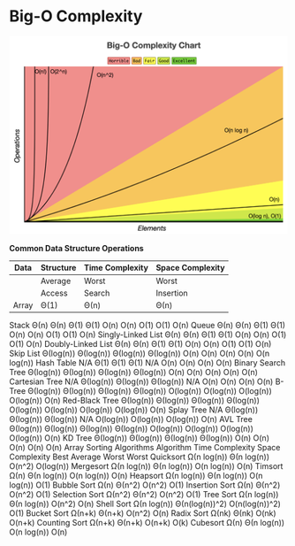 # Big-O Complexity

![bigo](bigo.png)

**Common Data Structure Operations**

|Data | Structure	|Time Complexity	|Space Complexity
|-----|-----------|-----------------|----------------
|      |Average   |	Worst           |	Worst |
|      |Access    |	Search	|Insertion |	Deletion |	Access	|Search	|Insertion |	Deletion
|Array	|Θ(1)| Θ(n)|	Θ(n)|	Θ(n)|	O(1)|	O(n)|	O(n)	|O(n)	|O(n)|
Stack	Θ(n)	Θ(n)	Θ(1)	Θ(1)	O(n)	O(n)	O(1)	O(1)	O(n)
Queue	Θ(n)	Θ(n)	Θ(1)	Θ(1)	O(n)	O(n)	O(1)	O(1)	O(n)
Singly-Linked List	Θ(n)	Θ(n)	Θ(1)	Θ(1)	O(n)	O(n)	O(1)	O(1)	O(n)
Doubly-Linked List	Θ(n)	Θ(n)	Θ(1)	Θ(1)	O(n)	O(n)	O(1)	O(1)	O(n)
Skip List	Θ(log(n))	Θ(log(n))	Θ(log(n))	Θ(log(n))	O(n)	O(n)	O(n)	O(n)	O(n log(n))
Hash Table	N/A	Θ(1)	Θ(1)	Θ(1)	N/A	O(n)	O(n)	O(n)	O(n)
Binary Search Tree	Θ(log(n))	Θ(log(n))	Θ(log(n))	Θ(log(n))	O(n)	O(n)	O(n)	O(n)	O(n)
Cartesian Tree	N/A	Θ(log(n))	Θ(log(n))	Θ(log(n))	N/A	O(n)	O(n)	O(n)	O(n)
B-Tree	Θ(log(n))	Θ(log(n))	Θ(log(n))	Θ(log(n))	O(log(n))	O(log(n))	O(log(n))	O(log(n))	O(n)
Red-Black Tree	Θ(log(n))	Θ(log(n))	Θ(log(n))	Θ(log(n))	O(log(n))	O(log(n))	O(log(n))	O(log(n))	O(n)
Splay Tree	N/A	Θ(log(n))	Θ(log(n))	Θ(log(n))	N/A	O(log(n))	O(log(n))	O(log(n))	O(n)
AVL Tree	Θ(log(n))	Θ(log(n))	Θ(log(n))	Θ(log(n))	O(log(n))	O(log(n))	O(log(n))	O(log(n))	O(n)
KD Tree	Θ(log(n))	Θ(log(n))	Θ(log(n))	Θ(log(n))	O(n)	O(n)	O(n)	O(n)	O(n)
Array Sorting Algorithms
Algorithm	Time Complexity	Space Complexity
Best	Average	Worst	Worst
Quicksort	Ω(n log(n))	Θ(n log(n))	O(n^2)	O(log(n))
Mergesort	Ω(n log(n))	Θ(n log(n))	O(n log(n))	O(n)
Timsort	Ω(n)	Θ(n log(n))	O(n log(n))	O(n)
Heapsort	Ω(n log(n))	Θ(n log(n))	O(n log(n))	O(1)
Bubble Sort	Ω(n)	Θ(n^2)	O(n^2)	O(1)
Insertion Sort	Ω(n)	Θ(n^2)	O(n^2)	O(1)
Selection Sort	Ω(n^2)	Θ(n^2)	O(n^2)	O(1)
Tree Sort	Ω(n log(n))	Θ(n log(n))	O(n^2)	O(n)
Shell Sort	Ω(n log(n))	Θ(n(log(n))^2)	O(n(log(n))^2)	O(1)
Bucket Sort	Ω(n+k)	Θ(n+k)	O(n^2)	O(n)
Radix Sort	Ω(nk)	Θ(nk)	O(nk)	O(n+k)
Counting Sort	Ω(n+k)	Θ(n+k)	O(n+k)	O(k)
Cubesort	Ω(n)	Θ(n log(n))	O(n log(n))	O(n)
